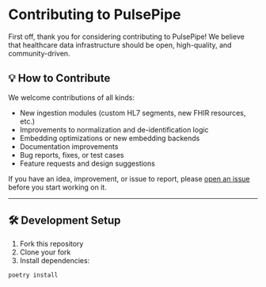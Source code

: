 # Contributing to PulsePipe

First off, thank you for considering contributing to PulsePipe! We believe that healthcare data infrastructure should be open, high-quality, and community-driven.

## 💡 How to Contribute

We welcome contributions of all kinds:
- New ingestion modules (custom HL7 segments, new FHIR resources, etc.)
- Improvements to normalization and de-identification logic
- Embedding optimizations or new embedding backends
- Documentation improvements
- Bug reports, fixes, or test cases
- Feature requests and design suggestions

If you have an idea, improvement, or issue to report, please [open an issue](https://github.com/PulsePipe/pulsepipe/issues) before you start working on it.

---

## 🛠️ Development Setup

1. Fork this repository
2. Clone your fork
3. Install dependencies:

```bash
poetry install
